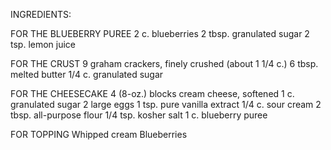 INGREDIENTS:

FOR THE BLUEBERRY PUREE
2 c. blueberries
2 tbsp. granulated sugar
2 tsp. lemon juice

FOR THE CRUST
9 graham crackers, finely crushed (about 1 1/4 c.)
6 tbsp. melted butter
1/4 c. granulated sugar

FOR THE CHEESECAKE
4 (8-oz.) blocks cream cheese, softened
1 c. granulated sugar
2 large eggs
1 tsp. pure vanilla extract
1/4 c. sour cream
2 tbsp. all-purpose flour
1/4 tsp. kosher salt
1 c. blueberry puree

FOR TOPPING
Whipped cream
Blueberries